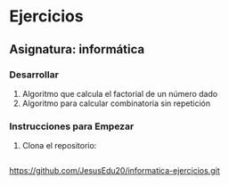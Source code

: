 # Ejercicios 
## Asignatura: informática

### Desarrollar
1. Algoritmo que calcula el factorial de un número dado
2. Algoritmo para calcular combinatoria sin repetición


### Instrucciones para Empezar
1. Clona el repositorio:
   ```bash
  https://github.com/JesusEdu20/informatica-ejercicios.git
  ```


